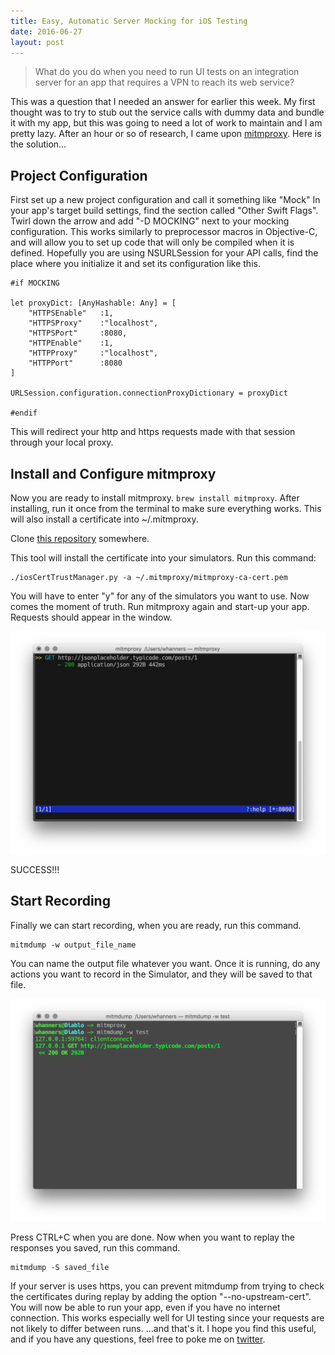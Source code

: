 ```yaml
---
title: Easy, Automatic Server Mocking for iOS Testing
date: 2016-06-27
layout: post
---
```


> What do you do when you need to run UI tests on an integration server
> for an app that requires a VPN to reach its web service?

This was a question that I needed an answer for earlier this week. My
first thought was to try to stub out the service calls with dummy data
and bundle it with my app, but this was going to need a lot of work to
maintain and I am pretty lazy. After an hour or so of research, I came
upon [mitmproxy][4]. Here is the solution...

## Project Configuration

First set up a new project configuration and call it something like
"Mock" In your app's target build settings, find the section called
"Other Swift Flags". Twirl down the arrow and add "-D MOCKING" next to
your mocking configuration. This works similarly to preprocessor macros
in Objective-C, and will allow you to set up code that will only be
compiled when it is defined. Hopefully you are using NSURLSession for
your API calls, find the place where you initialize it and set its
configuration like this.

```
#if MOCKING

let proxyDict: [AnyHashable: Any] = [
    "HTTPSEnable"   :1,
    "HTTPSProxy"    :"localhost",
    "HTTPSPort"     :8080,
    "HTTPEnable"    :1,
    "HTTPProxy"     :"localhost",
    "HTTPPort"      :8080
]

URLSession.configuration.connectionProxyDictionary = proxyDict

#endif
```

This will redirect your http and https requests made with that session
through your local proxy.

## Install and Configure mitmproxy

Now you are ready to install mitmproxy. `brew install mitmproxy`. After
installing, run it once from the terminal to make sure everything works.
This will also install a certificate into ~/.mitmproxy.

Clone [this repository][3] somewhere.

This tool will install the certificate into your simulators. Run this
command:

```
./iosCertTrustManager.py -a ~/.mitmproxy/mitmproxy-ca-cert.pem
```

You will have to enter "y" for any of the simulators you want to use.
Now comes the moment of truth. Run mitmproxy again and start-up your
app. Requests should appear in the window.


![Recording][1]

SUCCESS!!!

## Start Recording

Finally we can start recording, when you are ready, run this command.

```
mitmdump -w output_file_name
```

You can name the output file whatever you want. Once it is running, do
any actions you want to record in the Simulator, and they will be saved
to that file.

![Playback][2]

Press CTRL+C when you are done. Now when you want to replay the
responses you saved, run this command.

```
mitmdump -S saved_file
```

If your server is uses https, you can prevent mitmdump from trying to
check the certificates during replay by adding the option
"--no-upstream-cert". You will now be able to run your app, even if you
have no internet connection. This works especially well for UI testing
since your requests are not likely to differ between runs. ...and that's
it. I hope you find this useful, and if you have any questions, feel
free to poke me on [twitter][5].

[1]: images/Screenshot-2016-06-24-20.25.03.png
[2]: images/Screenshot-2016-06-24-20.26.41.png
[3]: https://github.com/ADVTOOLS/ADVTrustStore.git
[4]: https://mitmproxy.org
[5]: https://twitter.com/@westonhanners